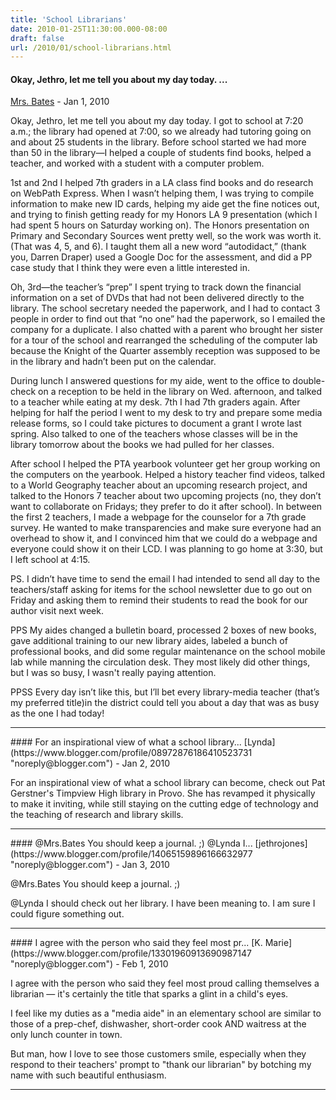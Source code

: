 ```yaml
---
title: 'School Librarians'
date: 2010-01-25T11:30:00.000-08:00
draft: false
url: /2010/01/school-librarians.html
---
```


#### Okay, Jethro, let me tell you about my day today. ...
[Mrs. Bates](https://www.blogger.com/profile/10540343546811613265 "noreply@blogger.com") - <time datetime="2010-01-25T20:37:17.148-08:00">Jan 1, 2010</time>

Okay, Jethro, let me tell you about my day today. I got to school at 7:20 a.m.; the library had opened at 7:00, so we already had tutoring going on and about 25 students in the library. Before school started we had more than 50 in the library—I helped a couple of students find books, helped a teacher, and worked with a student with a computer problem.  
  
1st and 2nd I helped 7th graders in a LA class find books and do research on WebPath Express. When I wasn’t helping them, I was trying to compile information to make new ID cards, helping my aide get the fine notices out, and trying to finish getting ready for my Honors LA 9 presentation (which I had spent 5 hours on Saturday working on). The Honors presentation on Primary and Secondary Sources went pretty well, so the work was worth it. (That was 4, 5, and 6). I taught them all a new word “autodidact,” (thank you, Darren Draper) used a Google Doc for the assessment, and did a PP case study that I think they were even a little interested in.  
  
Oh, 3rd—the teacher’s “prep” I spent trying to track down the financial information on a set of DVDs that had not been delivered directly to the library. The school secretary needed the paperwork, and I had to contact 3 people in order to find out that “no one” had the paperwork, so I emailed the company for a duplicate. I also chatted with a parent who brought her sister for a tour of the school and rearranged the scheduling of the computer lab because the Knight of the Quarter assembly reception was supposed to be in the library and hadn’t been put on the calendar.  
  
During lunch I answered questions for my aide, went to the office to double-check on a reception to be held in the library on Wed. afternoon, and talked to a teacher while eating at my desk. 7th I had 7th graders again. After helping for half the period I went to my desk to try and prepare some media release forms, so I could take pictures to document a grant I wrote last spring. Also talked to one of the teachers whose classes will be in the library tomorrow about the books we had pulled for her classes.  
  
After school I helped the PTA yearbook volunteer get her group working on the computers on the yearbook. Helped a history teacher find videos, talked to a World Geography teacher about an upcoming research project, and talked to the Honors 7 teacher about two upcoming projects (no, they don’t want to collaborate on Fridays; they prefer to do it after school). In between the first 2 teachers, I made a webpage for the counselor for a 7th grade survey. He wanted to make transparencies and make sure everyone had an overhead to show it, and I convinced him that we could do a webpage and everyone could show it on their LCD. I was planning to go home at 3:30, but I left school at 4:15.  
  
PS. I didn’t have time to send the email I had intended to send all day to the teachers/staff asking for items for the school newsletter due to go out on Friday and asking them to remind their students to read the book for our author visit next week.  
  
PPS My aides changed a bulletin board, processed 2 boxes of new books, gave additional training to our new library aides, labeled a bunch of professional books, and did some regular maintenance on the school mobile lab while manning the circulation desk. They most likely did other things, but I was so busy, I wasn't really paying attention.  
  
PPSS Every day isn’t like this, but I’ll bet every library-media teacher (that’s my preferred title)in the district could tell you about a day that was as busy as the one I had today!
<hr />
#### For an inspirational view of what a school library...
[Lynda](https://www.blogger.com/profile/08972876186410523731 "noreply@blogger.com") - <time datetime="2010-01-26T09:51:49.521-08:00">Jan 2, 2010</time>

For an inspirational view of what a school library can become, check out Pat Gerstner's Timpview High library in Provo. She has revamped it physically to make it inviting, while still staying on the cutting edge of technology and the teaching of research and library skills.
<hr />
#### @Mrs.Bates You should keep a journal. ;) @Lynda I...
[jethrojones](https://www.blogger.com/profile/14065159896166632977 "noreply@blogger.com") - <time datetime="2010-01-27T08:38:26.121-08:00">Jan 3, 2010</time>

@Mrs.Bates You should keep a journal. ;)  
  
@Lynda I should check out her library. I have been meaning to. I am sure I could figure something out.
<hr />
#### I agree with the person who said they feel most pr...
[K. Marie](https://www.blogger.com/profile/13301960913690987147 "noreply@blogger.com") - <time datetime="2010-02-01T19:52:49.513-08:00">Feb 1, 2010</time>

I agree with the person who said they feel most proud calling themselves a librarian — it's certainly the title that sparks a glint in a child's eyes.  
  
I feel like my duties as a "media aide" in an elementary school are similar to those of a prep-chef, dishwasher, short-order cook AND waitress at the only lunch counter in town.  
  
But man, how I love to see those customers smile, especially when they respond to their teachers' prompt to "thank our librarian" by botching my name with such beautiful enthusiasm.
<hr />

